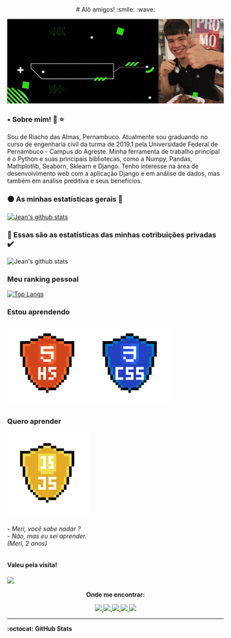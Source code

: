 <center>
 # Alô amigos!  :smile:	 :wave:  
</center>


![Apresentação](https://github.com/JeanFirmino/JeanFirmino/blob/main/GifparaoGithub.gif)


### :black_small_square: Sobre mim!  :tada:  :star:	


<p> Sou de Riacho das Almas, Pernambuco. Atualmente sou graduando no curso de engenharia civil da turma de 2019.1 pela Universidade Federal de Pernambuco - Campus do Agreste. Minha ferramenta de trabalho principal é o Python e suas principais bibliotecas, como a Numpy, Pandas, Mathplotlib, Seaborn, Sklearn e Django. Tenho interesse na área de desenvolvimento web com a aplicação Django e em análise de dados, mas também em análise preditiva e seus benefícios. <p/>


### :black_circle: As minhas estatísticas gerais  :checkered_flag:
 
 
[![Jean's github stats](https://github-readme-stats.vercel.app/api?username=JeanFirmino)](https://github.com/JeanFirmino/github-readme-stats&show_icons=true&theme=cobalt)


### :red_circle: Essas são as estatísticas das minhas cotribuições privadas  :heavy_check_mark:	


![Jean's github stats](https://github-readme-stats.vercel.app/api?username=JeanFirmino&count_private=true&show_icons=true&theme=merko)


### Meu ranking pessoal  


[![Top Langs](https://github-readme-stats.vercel.app/api/top-langs/?username=JeanFirmino)](https://github.com/JeanFirmino/github-readme-stats)


### Estou aprendendo
![Html5](https://github.com/JeanFirmino/JeanFirmino/blob/main/pixel_of_shields/base/html.png)![CSS3](https://github.com/JeanFirmino/JeanFirmino/blob/main/pixel_of_shields/base/css.png)![]()![]()
![]()
![]()
![]()
![]()
![]()
![]()
![]()
![]()

### Quero aprender
![Javascript](https://github.com/JeanFirmino/JeanFirmino/blob/main/pixel_of_shields/base/javascript.png)
![]()![]()![]()![]()![]()![]()![]()![]()![]()![]()![]()![]()![]()![]()![]()![]()![]()![]()![]()![]()![]()![]()![]()


<h6>- Meri, você sabe nadar ?<br/>- Não, mas eu sei aprender.<br/>(Meri, 2 anos)<h6>
 
 
#### Valeu pela visita!

<a href="https://hits.seeyoufarm.com"><img src="https://hits.seeyoufarm.com/api/count/incr/badge.svg?url=https%3A%2F%2Fgithub.com%2Fgustavofbc&count_bg=%236F3DC8&title_bg=%23555555&icon=&icon_color=%23E7E7E7&title=hits&edge_flat=false"/></a>



<!-- CONTATO -->
<div>
  <p align="center"><b>Onde me encontrar:</b></p>
    <p align="center">
      <a href="https://gustavofbc.github.io/" target="_blank">
        <img src="https://img.shields.io/badge/-Website-000?style=for-the-badge&logo=google-chrome&logoColor=white">
      </a>
      <a href="https://github.com/gustavofbc" target="_blank">
        <img src="https://img.shields.io/badge/GitHub-100000?style=for-the-badge&logo=github&logoColor=white">
      </a>
      <a href="mailto:gustavo.felipebc@gmail.com">
        <img src="https://img.shields.io/badge/Gmail-D14836?style=for-the-badge&logo=gmail&logoColor=white">
      </a>
      <a href="https://www.instagram.com/gustavo_fbc/" target="_blank">
        <img src="https://img.shields.io/badge/instagram-%23E4405F.svg?&style=for-the-badge&logo=instagram&logoColor=white">
      </a>
      <a href="https://www.linkedin.com/in/gustavo-felipe-batista-carneiro-9342171a8/" target="_blank">
        <img src="https://img.shields.io/badge/LinkedIn-0077B5?style=for-the-badge&logo=linkedin&logoColor=white">
      </a>
  </p>
</div>
<hr/>

<b> :octocat: GitHub Stats </b>
<br/>
